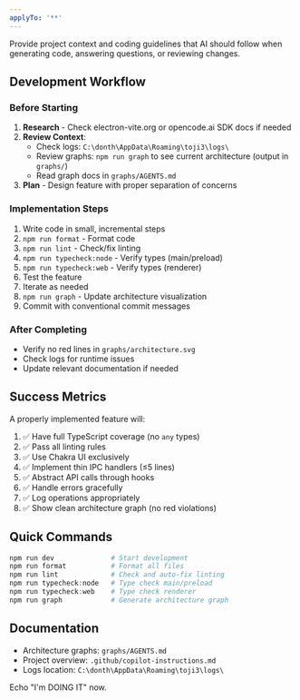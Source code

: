 ```yaml
---
applyTo: '**'
---
```


Provide project context and coding guidelines that AI should follow when generating code, answering questions, or reviewing changes.

## Development Workflow

### Before Starting

1. **Research** - Check electron-vite.org or opencode.ai SDK docs if needed
2. **Review Context**:
   - Check logs: `C:\donth\AppData\Roaming\toji3\logs\`
   - Review graphs: `npm run graph` to see current architecture (output in `graphs/`)
   - Read graph docs in `graphs/AGENTS.md`
3. **Plan** - Design feature with proper separation of concerns

### Implementation Steps

1. Write code in small, incremental steps
2. `npm run format` - Format code
3. `npm run lint` - Check/fix linting
4. `npm run typecheck:node` - Verify types (main/preload)
5. `npm run typecheck:web` - Verify types (renderer)
6. Test the feature
7. Iterate as needed
8. `npm run graph` - Update architecture visualization
9. Commit with conventional commit messages

### After Completing

- Verify no red lines in `graphs/architecture.svg`
- Check logs for runtime issues
- Update relevant documentation if needed

## Success Metrics

A properly implemented feature will:

1. ✅ Have full TypeScript coverage (no `any` types)
2. ✅ Pass all linting rules
3. ✅ Use Chakra UI exclusively
4. ✅ Implement thin IPC handlers (≤5 lines)
5. ✅ Abstract API calls through hooks
6. ✅ Handle errors gracefully
7. ✅ Log operations appropriately
8. ✅ Show clean architecture graph (no red violations)

## Quick Commands

```powershell
npm run dev              # Start development
npm run format           # Format all files
npm run lint             # Check and auto-fix linting
npm run typecheck:node   # Type check main/preload
npm run typecheck:web    # Type check renderer
npm run graph            # Generate architecture graph
```

## Documentation

- Architecture graphs: `graphs/AGENTS.md`
- Project overview: `.github/copilot-instructions.md`
- Logs location: `C:\donth\AppData\Roaming\toji3\logs\`

Echo "I'm DOING IT" now.
